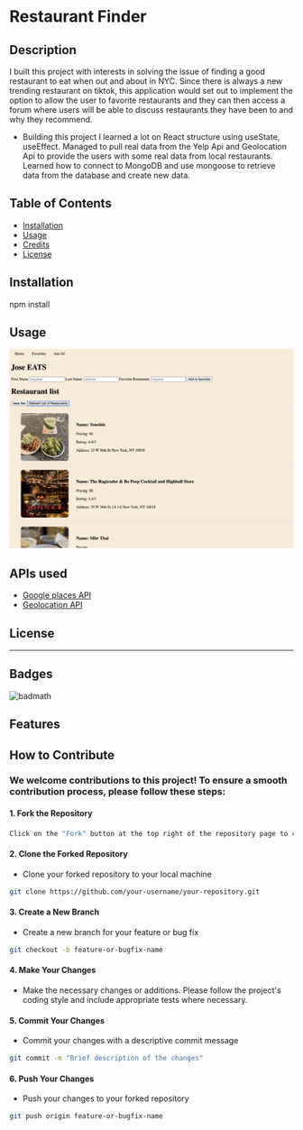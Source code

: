 # Restaurant Finder

## Description
I built this project with interests in solving the issue of finding a good restaurant to eat when out and about in NYC. Since there is always a new trending restaurant on tiktok, this application would set out to implement the option to allow the user to favorite restaurants and they can then access a forum where users will be able to discuss restaurants they have been to and why they recommend. 
- Building this project I learned a lot on React structure using useState, useEffect. Managed to pull real data from the Yelp Api and Geolocation Api to provide the users with some real data from local restaurants. Learned how to connect to MongoDB and use mongoose to retrieve data from the database and create new data.

  
## Table of Contents 
- [Installation](#installation)
- [Usage](#usage)
- [Credits](#credits)
- [License](#license)

## Installation

npm install 

## Usage


 ![alt text](assets/images/restaurantWebpage.png)


## APIs used
- [Google places API](https://developers.google.com/maps/documentation/places/web-service/op-overview)
- [Geolocation API](https://developer.mozilla.org/en-US/docs/Web/API/Geolocation_API)



## License



---

## Badges

![badmath](https://img.shields.io/github/languages/top/lernantino/badmath)


## Features



## How to Contribute

### We welcome contributions to this project! To ensure a smooth contribution process, please follow these steps:

#### 1. Fork the Repository
```bash
Click on the "Fork" button at the top right of the repository page to create a personal copy of the repository.
```
#### 2. Clone the Forked Repository
- Clone your forked repository to your local machine
```bash
git clone https://github.com/your-username/your-repository.git
```

#### 3. Create a New Branch
- Create a new branch for your feature or bug fix
```bash
git checkout -b feature-or-bugfix-name
```

#### 4. Make Your Changes
- Make the necessary changes or additions. Please follow the project's coding style and include appropriate tests where necessary.

#### 5. Commit Your Changes
- Commit your changes with a descriptive commit message
```bash
git commit -m "Brief description of the changes"
```

#### 6. Push Your Changes
- Push your changes to your forked repository
```bash
git push origin feature-or-bugfix-name
````









